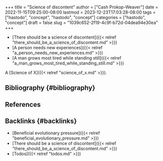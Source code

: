 +++
title = "Science of discontent"
author = ["Cash Prokop-Weaver"]
date = 2022-11-15T09:25:00-08:00
lastmod = 2023-12-23T17:03:28-08:00
tags = ["hastodo", "concept", "hastodo", "concept"]
categories = ["hastodo", "concept"]
draft = false
slug = "1039c652-2f19-4c9f-b72d-04dea94e30ea"
+++

-   [There should be a science of discontent]({{< relref "there_should_be_a_science_of_discontent.md" >}})
-   [A person needs new experiences]({{< relref "a_person_needs_new_experiences.md" >}})
-   [A man grows most tired while standing still]({{< relref "a_man_grows_most_tired_while_standing_still.md" >}})

A [Science of X]({{< relref "science_of_x.md" >}}).


## Bibliography {#bibliography}

## References

<style>.csl-entry{text-indent: -1.5em; margin-left: 1.5em;}</style><div class="csl-bib-body">
</div>



## Backlinks {#backlinks}

-   [Beneficial evolutionary pressure]({{< relref "beneficial_evolutionary_pressure.md" >}})
-   [There should be a science of discontent]({{< relref "there_should_be_a_science_of_discontent.md" >}})
-   [Todos]({{< relref "todos.md" >}})

